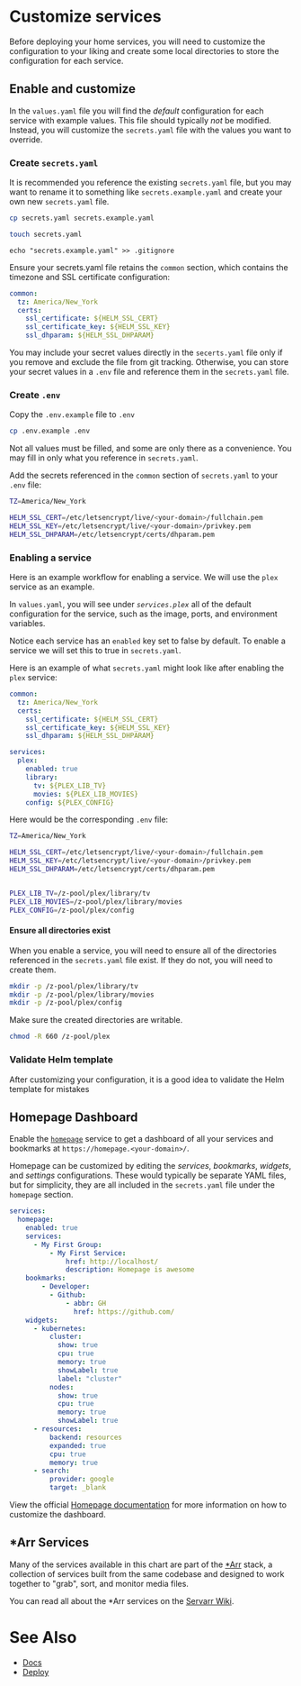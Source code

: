 # Customize services

Before deploying your home services, you will need to customize the configuration to your liking and create some local directories to store the configuration for each service.

## Enable and customize

In the `values.yaml` file you will find the _default_ configuration for each service with example values. This file should typically _not_ be modified. Instead, you will customize the `secrets.yaml` file with the values you want to override.

### Create `secrets.yaml`

It is recommended you reference the existing `secrets.yaml` file, but you may want to rename it to something like `secrets.example.yaml` and create your own new `secrets.yaml` file.

```bash
cp secrets.yaml secrets.example.yaml
```
```bash
touch secrets.yaml
```
```
echo "secrets.example.yaml" >> .gitignore
```

Ensure your secrets.yaml file retains the `common` section, which contains the timezone and SSL certificate configuration:

```yaml
common:
  tz: America/New_York
  certs:
    ssl_certificate: ${HELM_SSL_CERT}
    ssl_certificate_key: ${HELM_SSL_KEY}
    ssl_dhparam: ${HELM_SSL_DHPARAM}
```

You may include your secret values directly in the `secerts.yaml` file only if you remove and exclude the file from git tracking. Otherwise, you can store your secret values in a `.env` file and reference them in the `secrets.yaml` file.

### Create `.env`

Copy the `.env.example` file to `.env`

```bash
cp .env.example .env
```

Not all values must be filled, and some are only there as a convenience. You may fill in only what you reference in `secrets.yaml`.

Add the secrets referenced in the `common` section of `secrets.yaml` to your `.env` file:

```bash
TZ=America/New_York

HELM_SSL_CERT=/etc/letsencrypt/live/<your-domain>/fullchain.pem
HELM_SSL_KEY=/etc/letsencrypt/live/<your-domain>/privkey.pem
HELM_SSL_DHPARAM=/etc/letsencrypt/certs/dhparam.pem

```

### Enabling a service

Here is an example workflow for enabling a service. We will use the `plex` service as an example.

In `values.yaml`, you will see under _`services.plex`_ all of the default configuration for the service, such as the image, ports, and environment variables.

Notice each service has an `enabled` key set to false by default. To enable a service we will set this to true in `secrets.yaml`.

Here is an example of what `secrets.yaml` might look like after enabling the `plex` service:

```yaml
common:
  tz: America/New_York
  certs:
    ssl_certificate: ${HELM_SSL_CERT}
    ssl_certificate_key: ${HELM_SSL_KEY}
    ssl_dhparam: ${HELM_SSL_DHPARAM}

services:
  plex:
    enabled: true
    library:
      tv: ${PLEX_LIB_TV}
      movies: ${PLEX_LIB_MOVIES}
    config: ${PLEX_CONFIG}
```
Here would be the corresponding `.env` file:

```bash
TZ=America/New_York

HELM_SSL_CERT=/etc/letsencrypt/live/<your-domain>/fullchain.pem
HELM_SSL_KEY=/etc/letsencrypt/live/<your-domain>/privkey.pem
HELM_SSL_DHPARAM=/etc/letsencrypt/certs/dhparam.pem


PLEX_LIB_TV=/z-pool/plex/library/tv
PLEX_LIB_MOVIES=/z-pool/plex/library/movies
PLEX_CONFIG=/z-pool/plex/config
```

#### Ensure all directories exist

When you enable a service, you will need to ensure all of the directories referenced in the `secrets.yaml` file exist. If they do not, you will need to create them.

```bash
mkdir -p /z-pool/plex/library/tv
mkdir -p /z-pool/plex/library/movies
mkdir -p /z-pool/plex/config
```

Make sure the created directories are writable.

```bash
chmod -R 660 /z-pool/plex
```

### Validate Helm template

After customizing your configuration, it is a good idea to validate the Helm template for mistakes

## Homepage Dashboard

Enable the [`homepage`](https://gethomepage.dev/en/installation/) service to get a dashboard of all your services and bookmarks at `https://homepage.<your-domain>/`.

Homepage can be customized by editing the _services_, _bookmarks_, _widgets_, and _settings_ configurations. These would typically be separate YAML files, but for simplicity, they are all included in the `secrets.yaml` file under the `homepage` section.

```yaml
services:
  homepage:
    enabled: true
    services:
      - My First Group:
          - My First Service:
              href: http://localhost/
              description: Homepage is awesome
    bookmarks:
        - Developer:
          - Github:
              - abbr: GH
                href: https://github.com/
    widgets:
      - kubernetes:
          cluster:
            show: true
            cpu: true
            memory: true
            showLabel: true
            label: "cluster"
          nodes:
            show: true
            cpu: true
            memory: true
            showLabel: true
      - resources:
          backend: resources
          expanded: true
          cpu: true
          memory: true
      - search:
          provider: google
          target: _blank
```

View the official [Homepage documentation](https://gethomepage.dev/en/configs/services/) for more information on how to customize the dashboard.

## *Arr Services

Many of the services available in this chart are part of the [*Arr](https://wiki.servarr.com/) stack, a collection of services built from the same codebase and designed to work together to "grab", sort, and monitor media files.

You can read all about the *Arr services on the [Servarr Wiki](https://wiki.servarr.com/).

# See Also

- [Docs](./README.md)
- [Deploy](./Deploy.md)